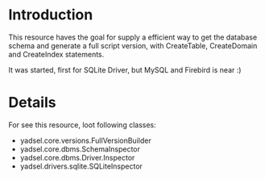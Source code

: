 # Introduction #

This resource haves the goal for supply a efficient way to get the database schema and generate a full script version, with CreateTable, CreateDomain and CreateIndex statements.

It was started, first for SQLite Driver, but MySQL and Firebird is near :)

# Details #

For see this resource, loot following classes:

  * yadsel.core.versions.FullVersionBuilder
  * yadsel.core.dbms.SchemaInspector
  * yadsel.core.dbms.Driver.Inspector
  * yadsel.drivers.sqlite.SQLiteInspector